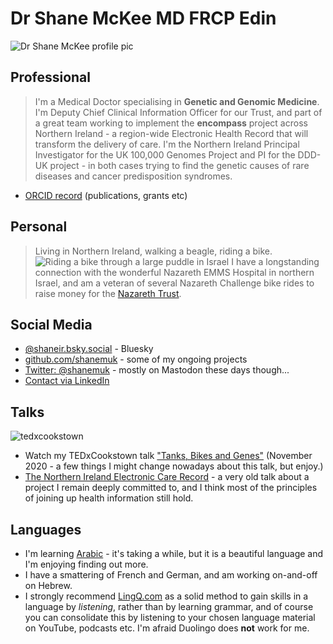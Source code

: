 # Dr Shane McKee MD FRCP Edin
![Dr Shane McKee profile pic](https://github.com/user-attachments/assets/be646cd1-e6bc-4f73-8df6-7477e7037956)

## Professional
> I'm a Medical Doctor specialising in **Genetic and Genomic Medicine**. I'm Deputy Chief Clinical Information Officer for our Trust, and part of a great team working to implement the **encompass** project across Northern Ireland - a region-wide Electronic Health Record that will transform the delivery of care.
> I'm the Northern Ireland Principal Investigator for the UK 100,000 Genomes Project and PI for the DDD-UK project - in both cases trying to find the genetic causes of rare diseases and cancer predisposition syndromes.
* [ORCID record](https://orcid.org/0000-0002-1772-0106) (publications, grants etc)

## Personal
> Living in Northern Ireland, walking a beagle, riding a bike.
![Riding a bike through a large puddle in Israel](https://user-images.githubusercontent.com/23620458/201495075-f25cc1b7-fc0b-4232-815b-da8760493f9a.jpg)
> I have a longstanding connection with the wonderful Nazareth EMMS Hospital in northern Israel, and am a veteran of several Nazareth Challenge bike rides to raise money for the [Nazareth Trust](https://www.nazarethtrust.org/nazareth-challenge/).

## Social Media
* [@shaneir.bsky.social](https://bsky.app/profile/shaneir.bsky.social) - Bluesky
* [github.com/shanemuk](https://github.com/shanemuk) - some of my ongoing projects
* [Twitter: @shanemuk](https://twitter.com/shanemuk) - mostly on Mastodon these days though...
* [Contact via LinkedIn](https://www.linkedin.com/in/shane-mckee-21976933/)

## Talks
![tedxcookstown](https://user-images.githubusercontent.com/23620458/202871665-0d8ef4b5-3074-4020-9e2a-a0a3f75c3f81.jpg)
* Watch my TEDxCookstown talk ["Tanks, Bikes and Genes"](https://www.ted.com/talks/dr_shane_mckee_tanks_bikes_genes) (November 2020 - a few things I might change nowadays about this talk, but enjoy.)
* [The Northern Ireland Electronic Care Record](https://www.youtube.com/watch?v=WmQauD2jBkU) - a very old talk about a project I remain deeply committed to, and I think most of the principles of joining up health information still hold.

## Languages
* I'm learning [Arabic](https://github.com/shanemuk/shanemuk.github.io/blob/main/arabic.md) - it's taking a while, but it is a beautiful language and I'm enjoying finding out more.
* I have a smattering of French and German, and am working on-and-off on Hebrew.
* I strongly recommend [LingQ.com](https://lingq.com) as a solid method to gain skills in a language by *listening*, rather than by learning grammar, and of course you can consolidate this by listening to your chosen language material on YouTube, podcasts etc. I'm afraid Duolingo does **not** work for me.

